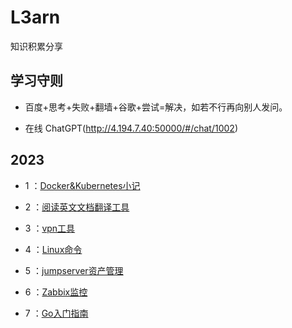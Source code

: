 # L3arn 

知识积累分享

## 学习守则
- 百度+思考+失败+翻墙+谷歌+尝试=解决，如若不行再向别人发问。

- 在线 ChatGPT(http://4.194.7.40:50000/#/chat/1002)

## 2023

- 1 ：[Docker&Kubernetes小记](docs/issue-1.md)

- 2 ：[阅读英文文档翻译工具](docs/issue-2.md)

- 3 ：[vpn工具](docs/issue-3.md)

- 4 ：[Linux命令](docs/issue-5.md)

- 5 ：[jumpserver资产管理](docs/issue-6.md)

- 6 ：[Zabbix监控](docs/issue-7.md)

- 7 ：[Go入门指南](docs/issue-8.md)

